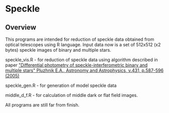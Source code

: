 # Speckle

Overview
--------

This programs are intended for reduction of speckle data obtained from optical telescopes using R language.
Input data now is a set of 512x512 (x2 bytes) speckle images of binary and multiple stars.

speckle_vis.R - for reduction of speckle data using algorithm described in paper
["Differential photometry of speckle-interferometric binary and multiple stars"
Pluzhnik E.A., Astronomy and Astrophysics, v.431, p.587-596 (2005)](https://www.aanda.org/articles/aa/pdf/2005/08/aa1158.pdf)


speckle_gen.R - for generation of model speckle data

middle_d_f.R - for calculation of middle dark or flat field images.

All programs are still far from finish.
